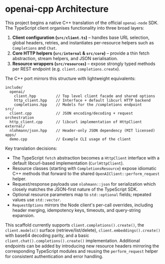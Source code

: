 # openai-cpp Architecture

This project begins a native C++ translation of the official `openai-node` SDK.
The TypeScript client organises functionality into three broad layers:

1. **Client configuration (`src/client.ts`)** – handles base URL selection, global headers, retries, and instantiates per-resource helpers such as `Completions` and `Chat`.
2. **Core HTTP helpers (`src/internal` & `src/core`)** – provide a thin fetch abstraction, stream helpers, and JSON serialisation.
3. **Resource wrappers (`src/resources`)** – expose strongly typed methods per REST endpoint (e.g. `client.completions.create`).

The C++ port mirrors this structure with lightweight equivalents:

```
include/
  openai/
    client.hpp         // Top level client facade and shared options
    http_client.hpp    // Interface + default libcurl HTTP backend
    completions.hpp    // Models for the /completions endpoint
src/
  client.cpp           // JSON encoding/decoding + request orchestration
  http_client.cpp      // libcurl implementation of HttpClient
external/
  nlohmann/json.hpp    // Header-only JSON dependency (MIT licensed)
apps/
  demo.cpp             // Example CLI usage of the client
```

Key translation decisions:

- The TypeScript `fetch` abstraction becomes a `HttpClient` interface with a default libcurl-based implementation (`CurlHttpClient`).
- Resource classes (starting with `CompletionsResource`) expose idiomatic C++ methods that forward to the shared `OpenAIClient::perform_request` helper.
- Request/response payloads use `nlohmann::json` for serialization which closely matches the JSON-first nature of the TypeScript SDK.
- Optional resource parameters map to `std::optional` fields; repeated values use `std::vector`.
- `RequestOptions` mirrors the Node client's per-call overrides, including header merging, idempotency keys, timeouts, and query-string expansion.

This scaffold currently supports `client.completions().create()`, the `client.models()` surface (retrieve/list/delete), `client.embeddings().create()` with base64 decoding parity, and a basic `client.chat().completions().create()` implementation. Additional endpoints can be added by introducing new resource headers mirroring the corresponding TypeScript modules and reusing the `perform_request` helper for consistent authentication and error handling.

